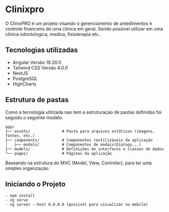 # Clinixpro

O ClinixPRO é um projeto visando o gerenciamento de antedimentos e controle financeiro de uma clinica em geral.
Sendo possivel utilizar em uma clinica odontologica, medica, fisioterapia etc..

## Tecnologias utilizadas

- Angular Versão 19.20.0
- Tailwind CSS Versão 4.0.0
- NestJS
- PostgreSQL
- HighCharts

## Estrutura de pastas

Como a tecnologia utilizada nao tem a estruturação de pastas definidas foi seguido o seguinte modelo.

```
app/
├── assets/              # Pasta para arquivos estáticos (imagens, fontes, etc.)
├── components/          # Componentes reutilizáveis da aplicação
│   ├── modals/          # Componentes de modais(Dialogs...)
├── models/              # Definições de interfaces e classes de dados
└── pages/               # Páginas da aplicação

```

Baseando na estrutura do MVC (Model, View, Controler), para ter uma simples organização.

## Iniciando o Projeto

```
- npm install
- ng serve
- ng server --host 0.0.0.0 (possivel para vizualizar no mobile)
```

